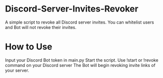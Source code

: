 # Discord-Server-Invites-Revoker
A simple script to revoke all Discord server invites. You can whitelist users and Bot will not revoke their invites.

# How to Use

Input your Discord Bot token in main.py
Start the script.
Use !start or !revoke command on your Discord server
The Bot will begin revoking invite links of your server.
